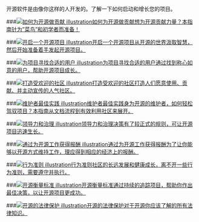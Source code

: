 
开源软件是由像你这样的人开发的。了解一下如何启动和增长您的项目。

###[![如何为开源做贡献 illustration](https://opensource.guide/assets/images/illos/contribute.svg)如何为开源做贡献想为开源贡献力量？本指南针为”菜鸟”和初学者而准备！](https://opensource.guide/zh-hans/how-to-contribute/)

###[![开启一个开源项目 illustration](https://opensource.guide/assets/images/illos/beginners.svg)开启一个开源项目从开源的世界汲取智慧，然后开始准备着手发起开源项目。](https://opensource.guide/zh-hans/starting-a-project/)

###[![为项目寻找合适的用户 illustration](https://opensource.guide/assets/images/illos/finding.svg)为项目寻找合适的用户通过找到称心如意的用户，帮助开源项目成长。](https://opensource.guide/zh-hans/finding-users/)

###[![打造受欢迎的社区 illustration](https://opensource.guide/assets/images/illos/building.svg)打造受欢迎的社区打造人们愿意使用、贡献、并主动宣传的人气社区。](https://opensource.guide/zh-hans/building-community/)

###[![维护者最佳实践 illustration](https://opensource.guide/assets/images/illos/best-practices.svg)维护者最佳实践身为开源的维护者，如何轻松驾驭项目？本指南从文档流程到有效利用社区来展开。](https://opensource.guide/zh-hans/best-practices/)

###[![领导力和治理 illustration](https://opensource.guide/assets/images/illos/leadership.svg)领导力和治理决策有了较正式的规则，可让开源项目迅速生长。](https://opensource.guide/zh-hans/leadership-and-governance/)

###[![通过为开源工作获得报酬 illustration](https://opensource.guide/assets/images/illos/getting-paid.svg)通过为开源工作获得报酬为了让你能够以开源方式维持工作，理应得到相应的经济上的报酬。](https://opensource.guide/zh-hans/getting-paid/)

###[![行为准则 illustration](https://opensource.guide/assets/images/illos/coc.svg)行为准则社区的长远发展和健康成长，离不开一些行为准则，需要遵守并执行。](https://opensource.guide/zh-hans/code-of-conduct/)

###[![开源衡量标准 illustration](https://opensource.guide/assets/images/illos/metrics.svg)开源衡量标准通过持续的追踪项目，帮助你作出最佳决策，以让开源项目更成功。](https://opensource.guide/zh-hans/metrics/)

###[![开源的法律保护 illustration](https://opensource.guide/assets/images/illos/legal.svg)开源的法律保护对于开源你应该了解的所有法律知识。](https://opensource.guide/zh-hans/legal/)